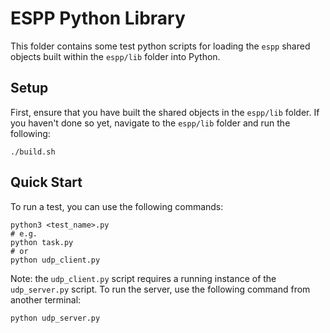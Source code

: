# ESPP Python Library

This folder contains some test python scripts for loading the `espp` shared
objects built within the `espp/lib` folder into Python.

## Setup

First, ensure that you have built the shared objects in the `espp/lib` folder.
If you haven't done so yet, navigate to the `espp/lib` folder and run the
following:

```console
./build.sh
```

## Quick Start

To run a test, you can use the following commands:

```console
python3 <test_name>.py
# e.g.
python task.py
# or 
python udp_client.py
``` 

Note: the `udp_client.py` script requires a running instance of the
`udp_server.py` script. To run the server, use the following command from
another terminal:

```console
python udp_server.py
```

